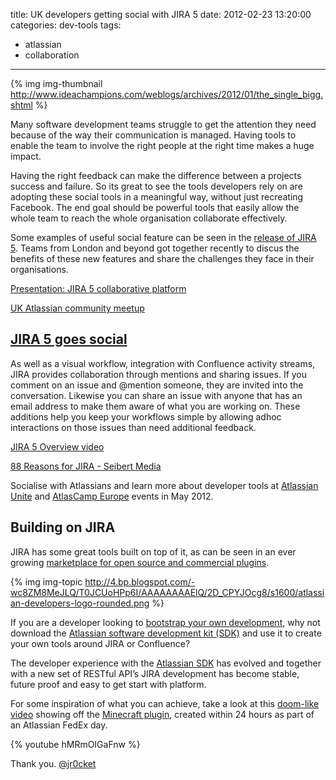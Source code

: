 title: UK developers getting social with JIRA 5
date: 2012-02-23 13:20:00
categories: dev-tools
tags: 
- atlassian
- collaboration
---

{% img img-thumbnail http://www.ideachampions.com/weblogs/archives/2012/01/the_single_bigg.shtml %}

Many software development teams struggle to get the attention they need because of the way their communication is managed.  Having tools to enable the team to involve the right people at the right time makes a huge impact.

Having the right feedback can make the difference between a projects success and failure.  So its great to see the tools developers rely on are adopting these social tools in a meaningful way, without just recreating Facebook.  The end goal should be powerful tools that easily allow the whole team to reach the whole organisation collaborate effectively.

<!-- more -->

Some examples of useful social feature can be seen in the [release of JIRA 5](http://atlassian.com/jira5%20).  Teams from London and beyond got together recently to discus the benefits of these new features and share the challenges they face in their organisations.

[Presentation: JIRA 5 collaborative platform](http://www.slideshare.net/JR0cket/jira-5-collaborative-platform)
                   
[UK Atlassian community meetup](http://www.meetup.com/UK-Atlassian-Community/)

## [JIRA 5 goes social](http://blogs.atlassian.com/2012/02/jira-5-goes-social/)

As well as a visual workflow, integration with Confluence activity streams, JIRA provides collaboration through mentions and sharing issues.  If you comment on an issue and @mention someone, they are invited into the conversation.  Likewise you can share an issue with anyone that has an email address to make them aware of what you are working on.  These additions help you keep your workflows simple by allowing adhoc interactions on those issues than need additional feedback.

[JIRA 5 Overview video](http://www.youtube.com/watch?v=We2ydjpYkKk)

[88 Reasons for JIRA - Seibert Media](http://blogs.atlassian.com/2012/02/88-reasons-for-jira/)

Socialise with Atlassians and learn more about developer tools at [Atlassian Unite](http://www.atlassian.com/company/about/events/unite/2012#london-march12) and [AtlasCamp Europe](http://www.atlassian.com/company/about/events/atlascampeu/2012) events in May 2012.

## Building on JIRA

JIRA has some great tools built on top of it, as can be seen in an ever growing [marketplace for open source and commercial plugins](https://plugins.atlassian.com/).

{% img img-topic http://4.bp.blogspot.com/-wc8ZM8MeJLQ/T0JCUoHPp6I/AAAAAAAAElQ/2D_CPYJOcg8/s1600/atlassian-developers-logo-rounded.png %}

If you are a developer looking to [bootstrap your own development](https://developer.atlassian.com/), why not download the [Atlassian software development kit (SDK)](https://developer.atlassian.com/) and use it to create your own tools around JIRA or Confluence?

The developer experience with the [Atlassian SDK](https://developer.atlassian.com/display/DOCS/Atlassian+Plugin+SDK+Documentation) has evolved and together with a new set of RESTful API’s JIRA  development has become stable, future proof and easy to get start  with platform. 

For some inspiration of what you can achieve, take a look at this [doom-like video](http://www.minecraft.net/) showing off the [Minecraft plugin](https://plugins.atlassian.com/plugin/details/1175389), created within 24 hours as part of an Atlassian FedEx day.

{% youtube hMRmOIGaFnw %}

Thank you.
[@jr0cket](https://twitter.com/jr0cket)

